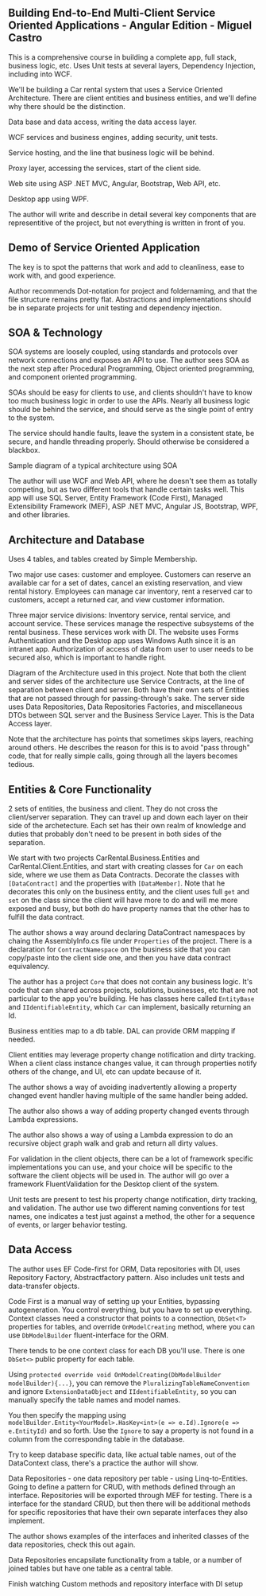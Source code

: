 Building End-to-End Multi-Client Service Oriented Applications - Angular Edition - Miguel Castro
--------------------------------------------

This is a comprehensive course in building a complete app, full stack, business logic, etc. Uses Unit tests at several layers, Dependency Injection, including into WCF.

We'll be building a Car rental system that uses a Service Oriented Architecture. There are client entities and business entities, and we'll define why there should be the distinction.

Data base and data access, writing the data access layer.

WCF services and business engines, adding security, unit tests.

Service hosting, and the line that business logic will be behind.

Proxy layer, accessing the services, start of the client side.

Web site using ASP .NET MVC, Angular, Bootstrap, Web API, etc.

Desktop app using WPF.

The author will write and describe in detail several key components that are representitive of the project, but not everything is written in front of you.

## Demo of Service Oriented Application

The key is to spot the patterns that work and add to cleanliness, ease to work with, and good experience.

Author recommends Dot-notation for project and foldernaming, and that the file structure remains pretty flat. Abstractions and implementations should be in separate projects for unit testing and dependency injection.

## SOA & Technology

SOA systems are loosely coupled, using standards and protocols over network connections and exposes an API to use. The author sees SOA as the next step after Procedural Programming, Object oriented programming, and component oriented programming.

SOAs should be easy for clients to use, and clients shouldn't have to know too much business logic in order to use the APIs. Nearly all business logic should be behind the service, and should serve as the single point of entry to the system.

The service should handle faults, leave the system in a consistent state, be secure, and handle threading properly. Should otherwise be considered a blackbox.

Sample diagram of a typical architecture using SOA

The author will use WCF and Web API, where he doesn't see them as totally competing, but as two different tools that handle certain tasks well. This app will use SQL Server, Entity Framework (Code First), Managed Extensibility Framework (MEF), ASP .NET MVC, Angular JS, Bootstrap, WPF, and other libraries.

## Architecture and Database

Uses 4 tables, and tables created by Simple Membership.

Two major use cases: customer and employee. Customers can reserve an available car for a set of dates, cancel an existing reservation, and view rental history. Employees can manage car inventory, rent a reserved car to customers, accept a returned car, and view customer information.

Three major service divisions: Inventory service, rental service, and account service. These services manage the respective subsystems of the rental business. These services work with DI. The website uses Forms Authentication and the Desktop app uses Windows Auth since it is an intranet app. Authorization of access of data from user to user needs to be secured also, which is important to handle right.

Diagram of the Architecture used in this project. Note that both the client and server sides of the architecture use Service Contracts, at the line of separation between client and server. Both have their own sets of Entities that are not passed through for passing-through's sake. The server side uses Data Repositories, Data Repositories Factories, and miscellaneous DTOs between SQL server and the Business Service Layer. This is the Data Access layer.

Note that the architecture has points that sometimes skips layers, reaching around others. He describes the reason for this is to avoid "pass through" code, that for really simple calls, going through all the layers becomes tedious.

## Entities & Core Functionality

2 sets of entities, the business and client. They do not cross the client/server separation. They can travel up and down each layer on their side of the archetecture. Each set has their own realm of knowledge and duties that probably don't need to be present in both sides of the separation.

We start with two projects CarRental.Business.Entities and CarRental.Client.Entities, and start with creating classes for `Car` on each side, where we use them as Data Contracts. Decorate the classes with `[DataContract]` and the properties with `[DataMember]`. Note that he decorates this only on the business entity, and the client uses full `get` and `set` on the class since the client will have more to do and will me more exposed and busy, but both do have property names that the other has to fulfill the data contract.

The author shows a way around declaring DataContract namespaces by chaing the AssemblyInfo.cs file under `Properties` of the project. There is a declaration for `ContractNamespace` on the business side that you can copy/paste into the client side one, and then you have data contract equivalency.

The author has a project `Core` that does not contain any business logic. It's code that can shared across projects, solutions, businesses, etc that are not particular to the app you're building. He has classes here called `EntityBase` and `IIdentifiableEntity`, which `Car` can implement, basically returning an Id.

Business entities map to a db table. DAL can provide ORM mapping if needed.

Client entities may leverage property change notification and dirty tracking. When a client class instance changes value, it can through properties notify others of the change, and UI, etc can update because of it.

The author shows a way of avoiding inadvertently allowing a property changed event handler having multiple of the same handler being added.

The author also shows a way of adding property changed events through Lambda expressions.

The author also shows a way of using a Lambda expression to do an recursive object graph walk and grab and return all dirty values.

For validation in the client objects, there can be a lot of framework specific implementations you can use, and your choice will be specific to the software the client objects will be used in. The author will go over a framework FluentValidation for the Desktop client of the system.

Unit tests are present to test his property change notification, dirty tracking, and validation. The author use two different naming conventions for test names, one indicates a test just against a method, the other for a sequence of events, or larger behavior testing.

## Data Access

The author uses EF Code-first for ORM, Data repositories with DI, uses Repository Factory, Abstractfactory pattern. Also includes unit tests and data-transfer objects.

Code First is a manual way of setting up your Entities, bypassing autogeneration. You control everything, but you have to set up everything. Context classes need a constructor that points to a connection, `DbSet<T>` properties for tables, and override `OnModelCreating` method, where you can use `DbModelBuilder` fluent-interface for the ORM.

There tends to be one context class for each DB you'll use. There is one `DbSet<>` public property for each table.

Using `protected override void OnModelCreating(DbModelBuilder modelBuilder){...}`, you can remove the `PluralizingTableNameConvention` and ignore `ExtensionDataObject` and `IIdentifiableEntity`, so you can manually specify the table names and model names.

You then specify the mapping using `modelBuilder.Entity<YourModel>.HasKey<int>(e => e.Id).Ignore(e => e.EntityId)` and so forth. Use the `Ignore` to say a property is not found in a column from the corresponding table in the database.

Try to keep database specific data, like actual table names, out of the DataContext class, there's a practice the author will show.

Data Repositories - one data repository per table - using Linq-to-Entities. Going to define a pattern for CRUD, with methods defined through an interface. Repositories will be exported through MEF for testing. There is a interface for the standard CRUD, but then there will be additional methods for specific repositories that have their own separate interfaces they also implement.

The author shows examples of the interfaces and inherited classes of the data repositories, check this out again.

Data Repositories encapsilate functionality from a table, or a number of joined tables but have one table as a central table.

Finish watching Custom methods and repository interface with DI setup
